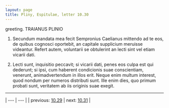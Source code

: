 ```yaml
---
layout: page
title: Pliny, Espitulae, letter 10.30
---
```


greeting. TRAIANUS PLINIO



1. Secundum mandata mea fecit Sempronius Caelianus mittendo ad te eos, de quibus cognosci oportebit, an capitale supplicium meruisse videantur. Refert autem, voluntarii se obtulerint an lecti sint vel etiam vicarii dati.



2. Lecti <si> sunt, inquisitio peccavit; si vicarii dati, penes eos culpa est qui dederunt; si ipsi, cum haberent condicionis suae conscientiam, venerunt, animadvertendum in illos erit. Neque enim multum interest, quod nondum per numeros distributi sunt. Ille enim dies, quo primum probati sunt, veritatem ab iis originis suae exegit.



---

| --- | --- |
| previous: [10.29](../10.29/) | next: [10.31](../10.31/) |